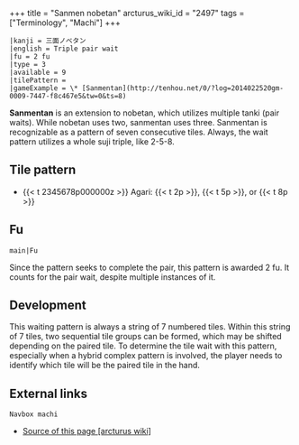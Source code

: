 +++
title = "Sanmen nobetan"
arcturus_wiki_id = "2497"
tags = ["Terminology", "Machi"]
+++

```machi
|kanji = 三面ノベタン
|english = Triple pair wait
|fu = 2 fu
|type = 3
|available = 9
|tilePattern =
|gameExample = \* [Sanmentan](http://tenhou.net/0/?log=2014022520gm-0009-7447-f8c467e5&tw=0&ts=8)
```

**Sanmentan** is an extension to nobetan, which utilizes multiple tanki (pair waits). While nobetan
uses two, sanmentan uses three. Sanmentan is recognizable as a pattern of seven consecutive tiles.
Always, the wait pattern utilizes a whole suji triple, like 2-5-8.

## Tile pattern

- {{< t 2345678p000000z >}} Agari: {{< t 2p >}}, {{< t 5p >}}, or {{< t 8p >}}

## Fu

`main|Fu`

Since the pattern seeks to complete the pair, this pattern is awarded 2 fu. It counts for the pair
wait, despite multiple instances of it.

## Development

This waiting pattern is always a string of 7 numbered tiles. Within this string of 7 tiles, two
sequential tile groups can be formed, which may be shifted depending on the paired tile. To
determine the tile wait with this pattern, especially when a hybrid complex pattern is involved, the
player needs to identify which tile will be the paired tile in the hand.

## External links

`Navbox machi`

- [Source of this page [arcturus wiki]](http://arcturus.su/wiki/Sanmen_nobetan)
